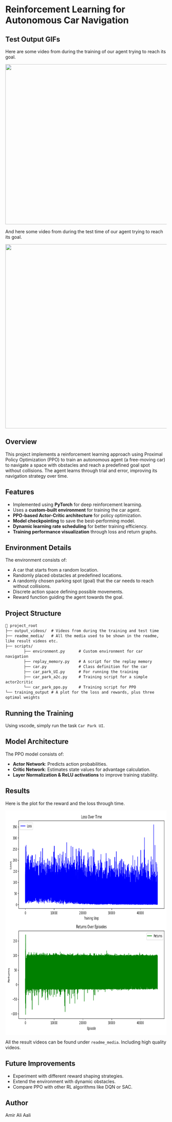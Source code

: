 # Reinforcement Learning for Autonomous Car Navigation

## Test Output GIFs
Here are some video from during the training of our agent trying to reach its goal.

<div style="display: flex; gap: 10px;">
  <img src="https://github.com/amiraliaali/cross_street/blob/main/readme_media/training_time.gif" width="900" height="500" />
</div>

And here  some video from during the test time of our agent trying to reach its goal.

<div style="display: flex; gap: 10px;">
  <img src="https://github.com/amiraliaali/cross_street/blob/main/readme_media/test_time.gif" width="700" height="575" />
</div>

## Overview
This project implements a reinforcement learning approach using Proximal Policy Optimization (PPO) to train an autonomous agent (a free-moving car) to navigate a space with obstacles and reach a predefined goal spot without collisions. The agent learns through trial and error, improving its navigation strategy over time.

## Features
- Implemented using **PyTorch** for deep reinforcement learning.
- Uses a **custom-built environment** for training the car agent.
- **PPO-based Actor-Critic architecture** for policy optimization.
- **Model checkpointing** to save the best-performing model.
- **Dynamic learning rate scheduling** for better training efficiency.
- **Training performance visualization** through loss and return graphs.

## Environment Details
The environment consists of:
- A car that starts from a random location.
- Randomly placed obstacles at predefined locations.
- A randomly chosen parking spot (goal) that the car needs to reach without collisions.
- Discrete action space defining possible movements.
- Reward function guiding the agent towards the goal.

## Project Structure
```
📂 project_root
├── output_videos/  # Videos from during the training and test time
├── readme_media/   # All the media used to be shown in the readme, like result videos etc.
├── scripts/
        ├── environment.py      # Custom environment for car navigation
        ├── replay_memory.py    # A script for the replay memory
        ├── car.py              # Class definition for the car
        ├── car_park_UI.py      # For running the training
        ├── car_park_a2c.py     # Training script for a simple actor2critic
        └── car_park_ppo.py     # Training script for PPO
└── training_output # A plot for the loss and rewards, plus three optimal weights 

```

## Running the Training
Using vscode, simply run the task ```Car Park UI```.

## Model Architecture
The PPO model consists of:
- **Actor Network**: Predicts action probabilities.
- **Critic Network**: Estimates state values for advantage calculation.
- **Layer Normalization & ReLU activations** to improve training stability.

## Results
Here is the plot for the reward and the loss through time.

<div style="display: flex; gap: 10px;">
  <img src="https://github.com/amiraliaali/self_car_park/blob/main/training_output/loss_return_after_46000.png" width="800" height="700" />
</div>

All the result videos can be found under ```readme_media```. Including high quality videos.

## Future Improvements
- Experiment with different reward shaping strategies.
- Extend the environment with dynamic obstacles.
- Compare PPO with other RL algorithms like DQN or SAC.

## Author
Amir Ali Aali